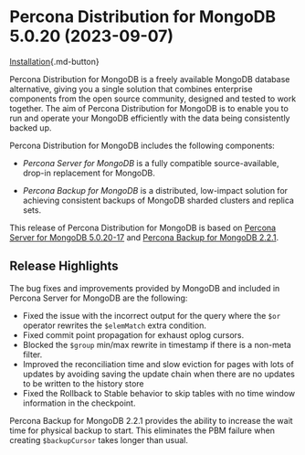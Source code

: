 # Percona Distribution for MongoDB 5.0.20 (2023-09-07)

[Installation](installation.md){.md-button}

Percona Distribution for MongoDB is a freely available MongoDB database alternative, giving you a single solution that combines enterprise components from the open source community, designed and tested to work together. The aim of Percona Distribution for MongoDB is to enable you to run and operate your
MongoDB efficiently with the data being consistently backed up.

Percona Distribution for MongoDB includes the following components:

* *Percona Server for MongoDB* is a fully compatible source-available, drop-in replacement
for MongoDB.

* *Percona Backup for MongoDB* is a distributed, low-impact solution for achieving
consistent backups of MongoDB sharded clusters and replica sets.

This release of Percona Distribution for MongoDB is based on [Percona Server for MongoDB 5.0.20-17](https://docs.percona.com/percona-server-for-mongodb/5.0/release_notes/5.0.20-17.html) and [Percona Backup for MongoDB 2.2.1](https://docs.percona.com/percona-backup-mongodb/release-notes/2.2.1.html).

## Release Highlights

The bug fixes and improvements provided by MongoDB and included in Percona Server for MongoDB are the following:

* Fixed the issue with the incorrect output for the query where the `$or` operator rewrites the `$elemMatch` extra condition.
* Fixed commit point propagation for exhaust oplog cursors.
* Blocked the `$group` min/max rewrite in timestamp if there is a non-meta filter. 
* Improved the reconciliation time and slow eviction for pages with lots of updates by avoiding saving the update chain when there are no updates to be written to the history store
* Fixed the Rollback to Stable behavior to skip tables with no time window information in the checkpoint.

Percona Backup for MongoDB 2.2.1 provides the ability to increase the wait time for physical backup to start. This eliminates the PBM failure when creating `$backupCursor` takes longer than usual.


